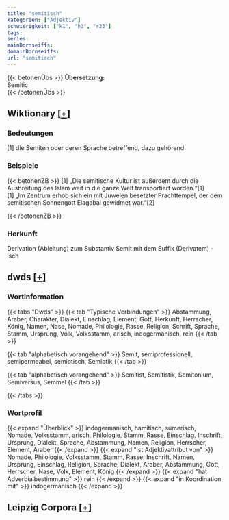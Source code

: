 ```yaml
---
title: "semitisch"
kategorien: ["Adjektiv"]
schwierigkeit: ["k1", "h3", "r23"]
tags:
series:
mainDornseiffs:
domainDornseiffs:
url: "semitisch"
---
```


{{< betonenÜbs >}}
**Übersetzung:**  
Semitic  
{{< /betonenÜbs >}}

## Wiktionary [[+](https://de.wiktionary.org/wiki/semitisch)]

### Bedeutungen
[1] die Semiten oder deren Sprache betreffend, dazu gehörend  

### Beispiele
{{< betonenZB >}}
[1] „Die semitische Kultur ist außerdem durch die Ausbreitung des Islam weit in die ganze Welt transportiert worden.“[1]  
[1] „Im Zentrum erhob sich ein mit Juwelen besetzter Prachttempel, der dem semitischen Sonnengott Elagabal gewidmet war.“[2]  

{{< /betonenZB >}}
### Herkunft
Derivation (Ableitung) zum Substantiv Semit mit dem Suffix (Derivatem) -isch  



## dwds [[+](https://www.dwds.de/wb/semitisch)]

### Wortinformation
{{< tabs "Dwds" >}}
{{< tab "Typische Verbindungen" >}}
Abstammung, Araber, Charakter, Dialekt, Einschlag, Element, Gott, Herkunft, Herrscher, König, Namen, Nase, Nomade, Philologie, Rasse, Religion, Schrift, Sprache, Stamm, Ursprung, Volk, Volksstamm, arisch, indogermanisch, rein
{{< /tab >}}

{{< tab "alphabetisch vorangehend" >}}
Semit, semiprofessionell, semipermeabel, semiotisch, Semiotik
{{< /tab >}}

{{< tab "alphabetisch vorangehend" >}}
Semitist, Semitistik, Semitonium, Semiversus, Semmel
{{< /tab >}}

{{< /tabs >}}

### Wortprofil
{{< expand "Überblick" >}} indogermanisch, hamitisch, sumerisch, Nomade, Volksstamm, arisch, Philologie, Stamm, Rasse, Einschlag, Inschrift, Ursprung, Dialekt, Sprache, Abstammung, Namen, Religion, Herrscher, Element, Araber {{< /expand >}}
{{< expand "ist Adjektivattribut von" >}} Nomade, Philologie, Volksstamm, Stamm, Rasse, Inschrift, Namen, Ursprung, Einschlag, Religion, Sprache, Dialekt, Araber, Abstammung, Gott, Herrscher, Nase, Volk, Element, König {{< /expand >}}
{{< expand "hat Adverbialbestimmung" >}} rein {{< /expand >}}
{{< expand "in Koordination mit" >}} indogermanisch {{< /expand >}}

## Leipzig Corpora [[+](https://corpora.uni-leipzig.de/en/res?word=semitisch&corpusId=deu_newscrawl-public_2018)]

